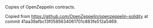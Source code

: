 Copies of OpenZeppelin contracts.

Copied from https://github.com/OpenZeppelin/openzeppelin-solidity at commit 41aa39afbc13f0585634061701c883fe512a5469.

